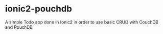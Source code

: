 # ionic2-pouchdb
A simple Todo app done in Ionic2 in order to use basic CRUD with CouchDB and PouchDB
